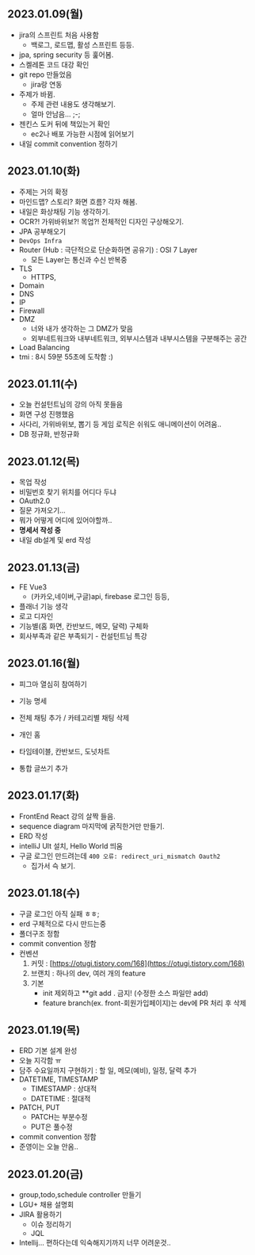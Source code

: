 ## 2023.01.09(월)
  - jira의 스프린트 처음 사용함 
    - 백로그, 로드맵, 활성 스프린트 등등.
  - jpa, spring security 등 훑어봄.
  - 스켈레톤 코드 대강 확인
  - git repo 만들었음
    - jira랑 연동
  - 주제가 바뀜. 
    - 주제 관련 내용도 생각해보기. 
    - 얼마 안남음... ;-; 
  - 젠킨스 도커 뒤에 책있는거 확인
    - ec2나 배포 가능한 시점에 읽어보기 
  - 내일 commit convention 정하기 
  
## 2023.01.10(화)
- 주제는 거의 확정
- 마인드맵? 스토리? 화면 흐름? 각자 해봄.
- 내일은 화상채팅 기능 생각하기. 
- OCR?! 가위바위보?! 목업?! 전체적인 디자인 구상해오기. 
- JPA 공부해오기 
- `DevOps Infra `
- Router (Hub : 극단적으로 단순화하면 공유기) : OSI 7 Layer
    - 모든 Layer는 통신과 수신 반복중
- TLS
    - HTTPS,
- Domain
- DNS
- IP
- Firewall
- DMZ
    - 너와 내가 생각하는 그 DMZ가 맞음
    - 외부네트워크와 내부네트워크, 외부시스템과 내부시스템을 구분해주는 공간
- Load Balancing
- tmi : 8시 59분 55초에 도착함 :)

## 2023.01.11(수)
- 오늘 컨설턴트님의 강의 아직 못들음
- 화면 구성 진행했음
- 사다리, 가위바위보, 뽑기 등 게임 로직은 쉬워도 애니메이션이 어려움..
- DB 정규화, 반정규화 

## 2023.01.12(목) 
- 목업 작성
- 비밀번호 찾기 위치를 어디다 두냐
- OAuth2.0
- 질문 가져오기...
- 뭐가 어떻게 어디에 있어야할까.. 
- **명세서 작성 중**
- 내일 db설계 및 erd 작성 

## 2023.01.13(금)
- FE Vue3 
  - (카카오,네이버,구글)api, firebase 로그인 등등, 
- 플래너 기능 생각
- 로고 디자인
- 기능별(홈 화면, 칸반보드, 메모, 달력) 구체화 
- 회사부족과 같은 부족되기 - 컨설턴트님 특강

## 2023.01.16(월)
- 피그마 열심히 참여하기
- 기능 명세
- 전체 채팅 추가 / 카테고리별 채팅 삭제
- 개인 홈

- 타임테이블, 칸반보드, 도넛차트
- 통합 글쓰기 추가
 
 ## 2023.01.17(화)
 - FrontEnd React 강의 살짝 들음.
 - sequence diagram 마지막에 굵직한거만 만들기. 
 - ERD 작성 
 - intelliJ Ult 설치, Hello World 띄움
 - 구글 로그인 만드려는데 ```400 오류: redirect_uri_mismatch Oauth2``` 
   - 집가서 슥 보기.


## 2023.01.18(수) 
- 구글 로그인 아직 실패 ㅎㅎ; 
- erd 구체적으로 다시 만드는중 
- 폴더구조 정함
- commit convention 정함
- 컨벤션
  1. 커밋 : [https://otugi.tistory.com/168](https://otugi.tistory.com/168)
  2. 브랜치 : 하나의 dev, 여러 개의 feature
  3. 기본
        - init 제외하고 **git add . 금지! (수정한 소스 파일만 add)
        - feature branch(ex. front-회원가입페이지)는 dev에 PR 처리 후 삭제

## 2023.01.19(목)
- ERD 기본 설계 완성
- 오늘 지각함 ㅠ
- 담주 수요일까지 구현하기 : 할 일, 메모(예비), 일정, 달력 추가 
- DATETIME, TIMESTAMP 
  - TIMESTAMP : 상대적 
  - DATETIME : 절대적
- PATCH, PUT
  - PATCH는 부분수정
  - PUT은 풀수정
- commit convention 정함
- 준영이는 오늘 안옴.. 

## 2023.01.20(금)
- group,todo,schedule controller 만들기
- LGU+ 채용 설명회
- JIRA 활용하기 
  - 이슈 정리하기 
  - JQL
- Intellij... 편하다는데 익숙해지기까지 너무 어려운것.. 